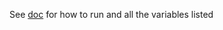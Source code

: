 See [doc](https://github.com/redhat-chaos/krkn-hub/blob/main/docs/service-hijacking.md) for how to run and all the variables listed